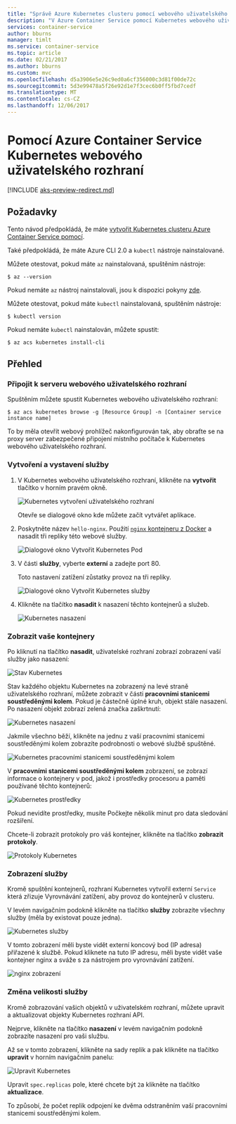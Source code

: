 ```yaml
---
title: "Správě Azure Kubernetes clusteru pomocí webového uživatelského rozhraní"
description: "V Azure Container Service pomocí Kubernetes webového uživatelského rozhraní"
services: container-service
author: bburns
manager: timlt
ms.service: container-service
ms.topic: article
ms.date: 02/21/2017
ms.author: bburns
ms.custom: mvc
ms.openlocfilehash: d5a3906e5e26c9ed0a6cf356000c3d81f00de72c
ms.sourcegitcommit: 5d3e99478a5f26e92d1e7f3cec6b0ff5fbd7cedf
ms.translationtype: MT
ms.contentlocale: cs-CZ
ms.lasthandoff: 12/06/2017
---
```

# <a name="using-the-kubernetes-web-ui-with-azure-container-service"></a>Pomocí Azure Container Service Kubernetes webového uživatelského rozhraní

[!INCLUDE [aks-preview-redirect.md](../../../includes/aks-preview-redirect.md)]

## <a name="prerequisites"></a>Požadavky
Tento návod předpokládá, že máte [vytvořit Kubernetes clusteru Azure Container Service pomocí](container-service-kubernetes-walkthrough.md).


Také předpokládá, že máte Azure CLI 2.0 a `kubectl` nástroje nainstalované.

Můžete otestovat, pokud máte `az` nainstalovaná, spuštěním nástroje:

```console
$ az --version
```

Pokud nemáte `az` nástroj nainstalovali, jsou k dispozici pokyny [zde](https://github.com/azure/azure-cli#installation).

Můžete otestovat, pokud máte `kubectl` nainstalovaná, spuštěním nástroje:

```console
$ kubectl version
```

Pokud nemáte `kubectl` nainstalován, můžete spustit:

```console
$ az acs kubernetes install-cli
```

## <a name="overview"></a>Přehled

### <a name="connect-to-the-web-ui"></a>Připojit k serveru webového uživatelského rozhraní
Spuštěním můžete spustit Kubernetes webového uživatelského rozhraní:

```console
$ az acs kubernetes browse -g [Resource Group] -n [Container service instance name]
```

To by měla otevřít webový prohlížeč nakonfigurován tak, aby obraťte se na proxy server zabezpečené připojení místního počítače k Kubernetes webového uživatelského rozhraní.

### <a name="create-and-expose-a-service"></a>Vytvoření a vystavení služby
1. V Kubernetes webového uživatelského rozhraní, klikněte na **vytvořit** tlačítko v horním pravém okně.

    ![Kubernetes vytvoření uživatelského rozhraní](./media/container-service-kubernetes-ui/create.png)

    Otevře se dialogové okno kde můžete začít vytvářet aplikace.

2. Poskytněte název `hello-nginx`. Použití [ `nginx` kontejneru z Docker](https://hub.docker.com/_/nginx/) a nasadit tři repliky této webové služby.

    ![Dialogové okno Vytvořit Kubernetes Pod](./media/container-service-kubernetes-ui/nginx.png)

3. V části **služby**, vyberte **externí** a zadejte port 80.

    Toto nastavení zatížení zůstatky provoz na tři repliky.

    ![Dialogové okno Vytvořit Kubernetes služby](./media/container-service-kubernetes-ui/service.png)

4. Klikněte na tlačítko **nasadit** k nasazení těchto kontejnerů a služeb.

    ![Kubernetes nasazení](./media/container-service-kubernetes-ui/deploy.png)

### <a name="view-your-containers"></a>Zobrazit vaše kontejnery
Po kliknutí na tlačítko **nasadit**, uživatelské rozhraní zobrazí zobrazení vaší služby jako nasazení:

![Stav Kubernetes](./media/container-service-kubernetes-ui/status.png)

Stav každého objektu Kubernetes na zobrazený na levé straně uživatelského rozhraní, můžete zobrazit v části **pracovními stanicemi soustředěnými kolem**. Pokud je částečně úplné kruh, objekt stále nasazení. Po nasazení objekt zobrazí zelená značka zaškrtnutí:

![Kubernetes nasazení](./media/container-service-kubernetes-ui/deployed.png)

Jakmile všechno běží, klikněte na jednu z vaší pracovními stanicemi soustředěnými kolem zobrazíte podrobnosti o webové službě spuštěné.

![Kubernetes pracovními stanicemi soustředěnými kolem](./media/container-service-kubernetes-ui/pods.png)

V **pracovními stanicemi soustředěnými kolem** zobrazení, se zobrazí informace o kontejnery v pod, jakož i prostředky procesoru a paměti používané těchto kontejnerů:

![Kubernetes prostředky](./media/container-service-kubernetes-ui/resources.png)

Pokud nevidíte prostředky, musíte Počkejte několik minut pro data sledování rozšíření.

Chcete-li zobrazit protokoly pro váš kontejner, klikněte na tlačítko **zobrazit protokoly**.

![Protokoly Kubernetes](./media/container-service-kubernetes-ui/logs.png)

### <a name="viewing-your-service"></a>Zobrazení služby
Kromě spuštění kontejnerů, rozhraní Kubernetes vytvořil externí `Service` která zřizuje Vyrovnávání zatížení, aby provoz do kontejnerů v clusteru.

V levém navigačním podokně klikněte na tlačítko **služby** zobrazíte všechny služby (měla by existovat pouze jedna).

![Kubernetes služby](./media/container-service-kubernetes-ui/service-deployed.png)

V tomto zobrazení měli byste vidět externí koncový bod (IP adresa) přiřazené k službě.
Pokud kliknete na tuto IP adresu, měli byste vidět vaše kontejner nginx a sváže s za nástrojem pro vyrovnávání zatížení.

![nginx zobrazení](./media/container-service-kubernetes-ui/nginx-page.png)

### <a name="resizing-your-service"></a>Změna velikosti služby
Kromě zobrazování vašich objektů v uživatelském rozhraní, můžete upravit a aktualizovat objekty Kubernetes rozhraní API.

Nejprve, klikněte na tlačítko **nasazení** v levém navigačním podokně zobrazíte nasazení pro vaši službu.

Až se v tomto zobrazení, klikněte na sady replik a pak klikněte na tlačítko **upravit** v horním navigačním panelu:

![Upravit Kubernetes](./media/container-service-kubernetes-ui/edit.png)

Upravit `spec.replicas` pole, které chcete být `2`a klikněte na tlačítko **aktualizace**.

To způsobí, že počet replik odpojení ke dvěma odstraněním vaší pracovními stanicemi soustředěnými kolem.

 

